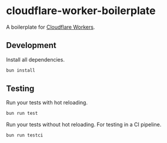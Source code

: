 # cloudflare-worker-boilerplate

A boilerplate for [Cloudflare Workers](https://workers.cloudflare.com/).

## Development

Install all dependencies.

```bash
bun install
```

## Testing

Run your tests with hot reloading.

```bash
bun run test
```

Run your tests without hot reloading. For testing in a CI pipeline.

```bash
bun run testci
```
